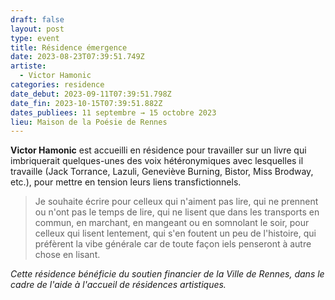 ```yaml
---
draft: false
layout: post
type: event
title: Résidence émergence
date: 2023-08-23T07:39:51.749Z
artiste:
  - Victor Hamonic
categories: residence
date_debut: 2023-09-11T07:39:51.798Z
date_fin: 2023-10-15T07:39:51.882Z
dates_publiees: 11 septembre → 15 octobre 2023
lieu: Maison de la Poésie de Rennes
---
```

**Victor Hamonic** est accueilli en résidence pour travailler sur un livre qui imbriquerait quelques-unes des voix hétéronymiques avec lesquelles il travaille (Jack Torrance, Lazuli, Geneviève Burning, Bistor, Miss Brodway, etc.), pour mettre en tension leurs liens transfictionnels. 

> Je souhaite écrire pour celleux qui n'aiment pas lire, qui ne prennent ou n'ont pas le temps de lire, qui ne lisent que dans les transports en commun, en marchant, en mangeant ou en somnolant le soir, pour celleux qui lisent lentement, qui s'en foutent un peu de l'histoire, qui préfèrent la vibe générale car de toute façon iels penseront à autre chose en lisant.

*Cette résidence bénéficie du soutien financier de la Ville de Rennes, dans le cadre de l'aide à l'accueil de résidences artistiques.*